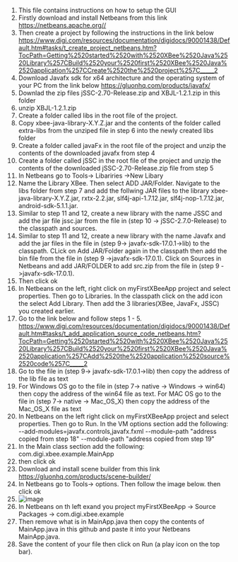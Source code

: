 1. This file contains instructions on how to setup the GUI
2. Firstly download and install Netbeans from this link https://netbeans.apache.org//
3. Then create a project by following the instructions in the link below
https://www.digi.com/resources/documentation/digidocs/90001438/Default.htm#tasks/t_create_project_netbeans.htm?TocPath=Getting%2520started%2520with%2520XBee%2520Java%2520Library%257CBuild%2520your%2520first%2520XBee%2520Java%2520application%257CCreate%2520the%2520project%257C_____2
4. Download Javafx sdk for x64 architecture and the operating system of your PC from the link below https://gluonhq.com/products/javafx/
5. Downlad the zip files jSSC-2.70-Release.zip and XBJL-1.2.1.zip in this folder 
6. unzip XBJL-1.2.1.zip
7. Create a folder called libs in the root file of the project.
8. Copy xbee-java-library-X.Y.Z.jar and the contents of the folder called extra-libs from the unziped file in step 6 into the newly created libs folder
9. Create a folder called javaFx in the root file of the project and unzip the contents of the downloaded javafx from step 4
10. Create a folder called jSSC in the root file of the project and unzip the contents of the downloaded jSSC-2.70-Release.zip file from step 5
11. In Netbeans go to Tools-> Libariries ->New Libary
12. Name the Library XBee. Then select ADD JAR/Folder. Navigate to the libs folder from step 7 and add the follwing JAR files to the library xbee-java-library-X.Y.Z.jar, rxtx-2.2.jar, slf4j-api-1.7.12.jar, slf4j-nop-1.7.12.jar, android-sdk-5.1.1.jar.
13. Similar to step 11 and 12, create a new library with the name JSSC and add the jar file jssc.jar from the file in (step 10 -> jSSC-2.7.0-Release) to the classpath and sources. 
14. Similar to step 11 and 12, create a new library with the name Javafx and add the jar files in the file in (step 9-> javafx-sdk-17.0.1->lib) to the classpath. CLick on Add JAR/Folder again in the classpath then add the bin file from the file in (step 9 ->javafx-sdk-17.0.1). Click on Sources in Netbeans and add JAR/FOLDER to add src.zip from the file in (step 9 ->javafx-sdk-17.0.1).
15. Then click ok
16. In Netbeans on the left, right click on myFirstXBeeApp project and select properties. Then go to Libraries. In the classpath click on the add icon the select Add Library. Then add the 3 libraries(XBee, JavaFx, JSSC) you created earlier. 
17. Go to the link below and follow steps 1 - 5. 
https://www.digi.com/resources/documentation/digidocs/90001438/Default.htm#tasks/t_add_application_source_code_netbeans.htm?TocPath=Getting%2520started%2520with%2520XBee%2520Java%2520Library%257CBuild%2520your%2520first%2520XBee%2520Java%2520application%257CAdd%2520the%2520application%2520source%2520code%257C_____2
18. Go to the file in (step 9-> javafx-sdk-17.0.1->lib) then copy the address of the lib file as text
19. For Windows OS go to the file in (step 7-> native -> Windows -> win64) then copy the address of the win64 file as text. For MAC OS go to the file in (step 7-> native -> Mac_OS_X) then copy the address of the Mac_OS_X file as text
20. In Netbeans on the left right click on myFirstXBeeApp project and select properties. Then go to Run. In the VM options section add the following:  --add-modules=javafx.controls,javafx.fxml --module-path "address copied from step 18" --module-path "address copied from step 19"
21. In the Main class section add the following: com.digi.xbee.example.MainApp
21. then click ok 
23. Download and install scene builder from this link https://gluonhq.com/products/scene-builder/
24. In Netbeans go to Tools-> options. Then follow the image below. then click ok 
25. ![image](https://user-images.githubusercontent.com/92693957/144100375-47694a87-cb67-4fb2-babc-c58bdc468681.png)
26. In Netbeans on th left exand you project myFirstXBeeApp -> Source Packages -> com.digi.xbee.example
27. Then remove what is in MainApp.java then copy the contents of MainApp.java in this github and paste it into your Netbeans MainApp.java.
28. Save the content of your file then click on Run (a play icon on the top bar).
